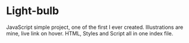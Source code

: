# Light-bulb 

JavaScript simple project, one of the first I ever created.
Illustrations are mine, live link on hover.
HTML, Styles and Script all in one index file.
